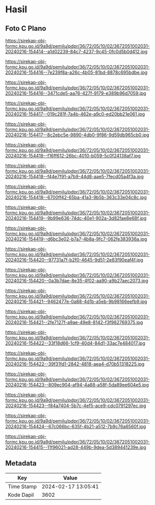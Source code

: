 # Hasil

## Foto C Plano

https://sirekap-obj-formc.kpu.go.id/9a9d/pemilu/pdpr/36/72/05/10/02/3672051002031-20240216-154414--a1d02239-84c7-4237-9c45-0fc0d5b0d412.jpg

https://sirekap-obj-formc.kpu.go.id/9a9d/pemilu/pdpr/36/72/05/10/02/3672051002031-20240216-154416--7e239f8a-a26c-4b05-81bd-8878c695bdbe.jpg

https://sirekap-obj-formc.kpu.go.id/9a9d/pemilu/pdpr/36/72/05/10/02/3672051002031-20240216-154416--3471cde5-aa76-427f-9179-e389b96d7059.jpg

https://sirekap-obj-formc.kpu.go.id/9a9d/pemilu/pdpr/36/72/05/10/02/3672051002031-20240216-154417--019c281f-7a4b-462e-a9c0-ed20bb21e061.jpg

https://sirekap-obj-formc.kpu.go.id/9a9d/pemilu/pdpr/36/72/05/10/02/3672051002031-20240216-154417--8c2ebc5e-9890-4db0-9f86-9d59db965cb0.jpg

https://sirekap-obj-formc.kpu.go.id/9a9d/pemilu/pdpr/36/72/05/10/02/3672051002031-20240216-154418--f16ff612-26bc-4010-b059-5c0f24138af7.jpg

https://sirekap-obj-formc.kpu.go.id/9a9d/pemilu/pdpr/36/72/05/10/02/3672051002031-20240216-154418--f44e7f91-a7b9-44d8-aae5-7fecd05a4f3a.jpg

https://sirekap-obj-formc.kpu.go.id/9a9d/pemilu/pdpr/36/72/05/10/02/3672051002031-20240216-154418--6700ff42-65ba-41a3-9b5b-363c33e04c8c.jpg

https://sirekap-obj-formc.kpu.go.id/9a9d/pemilu/pdpr/36/72/05/10/02/3672051002031-20240216-154419--9b99e636-74dc-40e1-902a-3d82fae8e68f.jpg

https://sirekap-obj-formc.kpu.go.id/9a9d/pemilu/pdpr/36/72/05/10/02/3672051002031-20240216-154419--d6bc3e02-b7a7-4b8a-9fc7-062fe383936a.jpg

https://sirekap-obj-formc.kpu.go.id/9a9d/pemilu/pdpr/36/72/05/10/02/3672051002031-20240216-154420--97731a7f-b2f0-4645-9d51-2e83f90eaf4f.jpg

https://sirekap-obj-formc.kpu.go.id/9a9d/pemilu/pdpr/36/72/05/10/02/3672051002031-20240216-154420--0a3b7dae-8e35-4f02-aa90-a9b27aec2073.jpg

https://sirekap-obj-formc.kpu.go.id/9a9d/pemilu/pdpr/36/72/05/10/02/3672051002031-20240216-154421--9462477e-0a88-4d1b-a5eb-9b98166eefb9.jpg

https://sirekap-obj-formc.kpu.go.id/9a9d/pemilu/pdpr/36/72/05/10/02/3672051002031-20240216-154421--2fe7127f-a9ae-49e8-8142-f3f982769375.jpg

https://sirekap-obj-formc.kpu.go.id/9a9d/pemilu/pdpr/36/72/05/10/02/3672051002031-20240216-154422--33f18d66-1cf9-40d4-84d1-33ac7e484017.jpg

https://sirekap-obj-formc.kpu.go.id/9a9d/pemilu/pdpr/36/72/05/10/02/3672051002031-20240216-154422--39f31fd1-2842-4818-aea4-d70b51318225.jpg

https://sirekap-obj-formc.kpu.go.id/9a9d/pemilu/pdpr/36/72/05/10/02/3672051002031-20240216-154423--809ec904-af94-4a88-a58f-5da89ee604e5.jpg

https://sirekap-obj-formc.kpu.go.id/9a9d/pemilu/pdpr/36/72/05/10/02/3672051002031-20240216-154423--f84a7404-5b7c-4ef5-ace9-cdc0791297ec.jpg

https://sirekap-obj-formc.kpu.go.id/9a9d/pemilu/pdpr/36/72/05/10/02/3672051002031-20240216-154424--67c066bc-635f-4b21-a512-7b9c76a6560f.jpg

https://sirekap-obj-formc.kpu.go.id/9a9d/pemilu/pdpr/36/72/05/10/02/3672051002031-20240216-154415--11f96021-ad28-449b-9dea-5d389441239e.jpg


## Metadata

| Key        | Value               |
| ---------- | ------------------- |
| Time Stamp | 2024-02-17 13:05:41 |
| Kode Dapil | 3602                |



